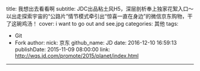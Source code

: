 title: 我想出去看看啊
subtitle: JDC出品粘土风H5，深层剖析奉上独家花絮入口～以出走探索宇宙的“公路片”情节模式牵引出“惊喜一直在身边”的微信京东购物，干了这碗鸡汤！
cover: i want to go out and see.jpg
categories: 其他
tags:
  - Git
  - Fork
author:
  nick: 京东
  github_name: JD
date: 2016-12-10 16:59:13
publishDate: 2015-11-09 08:00:00
link: http://wqs.jd.com/promote/2015/planet/index.html
---

<!-- more -->
